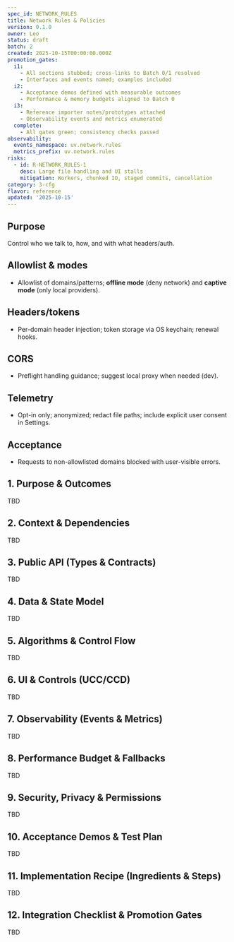 ```yaml
---
spec_id: NETWORK_RULES
title: Network Rules & Policies
version: 0.1.0
owner: Leo
status: draft
batch: 2
created: 2025-10-15T00:00:00.000Z
promotion_gates:
  i1:
    - All sections stubbed; cross-links to Batch 0/1 resolved
    - Interfaces and events named; examples included
  i2:
    - Acceptance demos defined with measurable outcomes
    - Performance & memory budgets aligned to Batch 0
  i3:
    - Reference importer notes/prototypes attached
    - Observability events and metrics enumerated
  complete:
    - All gates green; consistency checks passed
observability:
  events_namespace: uv.network.rules
  metrics_prefix: uv.network.rules
risks:
  - id: R-NETWORK_RULES-1
    desc: Large file handling and UI stalls
    mitigation: Workers, chunked IO, staged commits, cancellation
category: 3-cfg
flavor: reference
updated: '2025-10-15'
---
```


## Purpose
Control who we talk to, how, and with what headers/auth.

## Allowlist & modes
- Allowlist of domains/patterns; **offline mode** (deny network) and **captive mode** (only local providers).

## Headers/tokens
- Per-domain header injection; token storage via OS keychain; renewal hooks.

## CORS
- Preflight handling guidance; suggest local proxy when needed (dev).

## Telemetry
- Opt-in only; anonymized; redact file paths; include explicit user consent in Settings.

## Acceptance
- Requests to non-allowlisted domains blocked with user-visible errors.

## 1. Purpose & Outcomes
TBD


## 2. Context & Dependencies
TBD


## 3. Public API (Types & Contracts)
TBD


## 4. Data & State Model
TBD


## 5. Algorithms & Control Flow
TBD


## 6. UI & Controls (UCC/CCD)
TBD


## 7. Observability (Events & Metrics)
TBD


## 8. Performance Budget & Fallbacks
TBD


## 9. Security, Privacy & Permissions
TBD


## 10. Acceptance Demos & Test Plan
TBD


## 11. Implementation Recipe (Ingredients & Steps)
TBD


## 12. Integration Checklist & Promotion Gates
TBD
